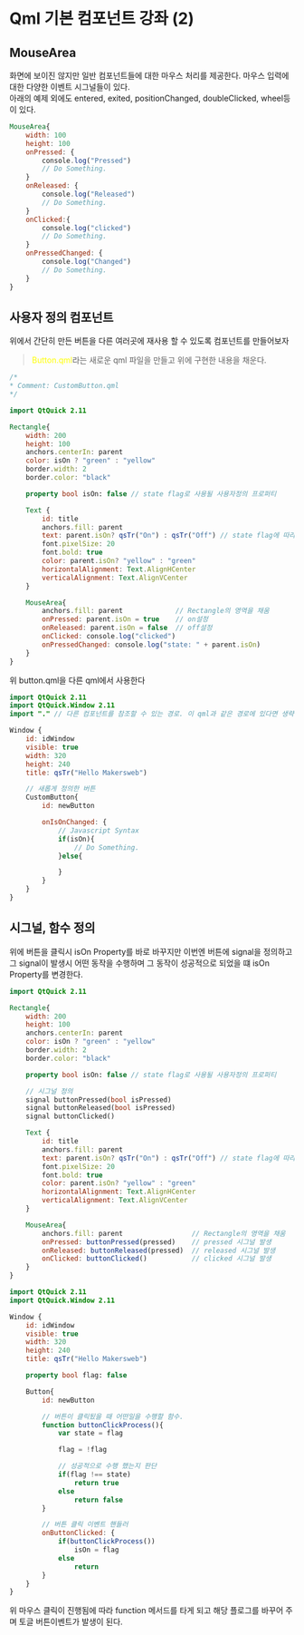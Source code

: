 # Qml 기본 컴포넌트 강좌 (2) 
## MouseArea
화면에 보이진 않지만 일반 컴포넌트들에 대한 마우스 처리를 제공한다. 마우스 입력에 대한 다양한 이벤트 시그널들이 있다.  
아래의 예제 외에도 entered, exited, positionChanged, doubleClicked, wheel등이 있다.
``` qml
MouseArea{
    width: 100
    height: 100
    onPressed: {
        console.log("Pressed")
        // Do Something.
    }
    onReleased: {
        console.log("Released")
        // Do Something.
    }
    onClicked:{
        console.log("clicked")
        // Do Something.
    }
    onPressedChanged: {
        console.log("Changed")
        // Do Something.
    }
}
```
## 사용자 정의 컴포넌트
위에서 간단히 만든 버튼을 다른 여러곳에 재사용 할 수 있도록 컴포넌트를 만들어보자
> <span style="color:yellow;">Button.qml</span>라는 새로운 qml 파일을 만들고 위에 구현한 내용을 채운다. 
```qml
/*
* Comment: CustomButton.qml
*/

import QtQuick 2.11

Rectangle{
    width: 200
    height: 100
    anchors.centerIn: parent
    color: isOn ? "green" : "yellow"
    border.width: 2
    border.color: "black"

    property bool isOn: false // state flag로 사용될 사용자정의 프로퍼티

    Text {
        id: title
        anchors.fill: parent
        text: parent.isOn? qsTr("On") : qsTr("Off") // state flag에 따라 text를 설정하는 삼항연산자
        font.pixelSize: 20
        font.bold: true
        color: parent.isOn? "yellow" : "green"
        horizontalAlignment: Text.AlignHCenter
        verticalAlignment: Text.AlignVCenter
    }

    MouseArea{
        anchors.fill: parent             // Rectangle의 영역을 채움
        onPressed: parent.isOn = true    // on설정
        onReleased: parent.isOn = false  // off설정
        onClicked: console.log("clicked")
        onPressedChanged: console.log("state: " + parent.isOn)
    }
}
```
위 button.qml을 다른 qml에서 사용한다
```qml
import QtQuick 2.11
import QtQuick.Window 2.11
import "." // 다른 컴포넌트를 참조할 수 있는 경로. 이 qml과 같은 경로에 있다면 생략 할 수 있다.

Window {
    id: idWindow
    visible: true
    width: 320
    height: 240
    title: qsTr("Hello Makersweb")

    // 새롭게 정의한 버튼
    CustomButton{
        id: newButton

        onIsOnChanged: {
            // Javascript Syntax
            if(isOn){
                // Do Something.
            }else{

            }
        }
    }
}
```
## 시그널, 함수 정의
위에 버튼을 클릭시 isOn Property를 바로 바꾸지만 이번엔 버튼에 signal을 정의하고 그 signal이 발생시 어떤 동작을 수행하며 그 동작이 성공적으로 되었을 떄 isOn Property를 변경한다.
```qml
import QtQuick 2.11

Rectangle{
    width: 200
    height: 100
    anchors.centerIn: parent
    color: isOn ? "green" : "yellow"
    border.width: 2
    border.color: "black"

    property bool isOn: false // state flag로 사용될 사용자정의 프로퍼티

    // 시그널 정의
    signal buttonPressed(bool isPressed)
    signal buttonReleased(bool isPressed)
    signal buttonClicked()

    Text {
        id: title
        anchors.fill: parent
        text: parent.isOn? qsTr("On") : qsTr("Off") // state flag에 따라 text를 설정하는 삼항연산자
        font.pixelSize: 20
        font.bold: true
        color: parent.isOn? "yellow" : "green"
        horizontalAlignment: Text.AlignHCenter
        verticalAlignment: Text.AlignVCenter
    }

    MouseArea{
        anchors.fill: parent                 // Rectangle의 영역을 채움
        onPressed: buttonPressed(pressed)    // pressed 시그널 발생
        onReleased: buttonReleased(pressed)  // released 시그널 발생
        onClicked: buttonClicked()           // clicked 시그널 발생
    }
}
```
```qml
import QtQuick 2.11
import QtQuick.Window 2.11

Window {
    id: idWindow
    visible: true
    width: 320
    height: 240
    title: qsTr("Hello Makersweb")

    property bool flag: false

    Button{
        id: newButton

        // 버튼이 클릭됬을 때 어떤일을 수행할 함수.
        function buttonClickProcess(){
            var state = flag

            flag = !flag

            // 성공적으로 수행 했는지 판단
            if(flag !== state)
                return true
            else
                return false
        }

        // 버튼 클릭 이벤트 핸들러
        onButtonClicked: {
            if(buttonClickProcess())
                isOn = flag
            else
                return
        }
    }
}
```
위 마우스 클릭이 진행됨에 따라 function 메서드를 타게 되고 해당 플로그를 바꾸어 주며 토글 버튼이벤트가 발생이 된다.

